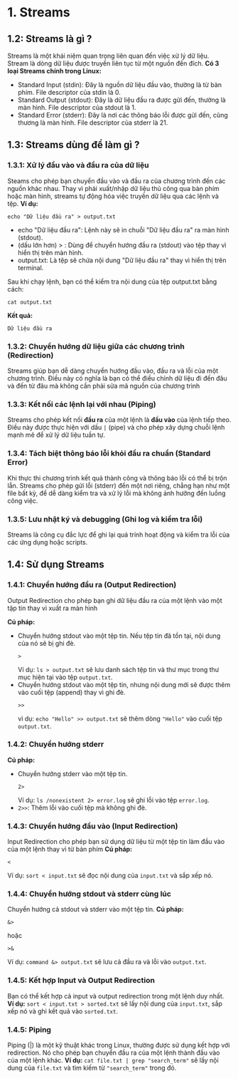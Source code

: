 # 1. Streams

## 1.2: Streams là gì ?
Streams là một khái niệm quan trọng liên quan đến việc xử lý dữ liệu. Stream là dòng dữ liệu được truyền liên tục từ một nguồn đến đích.
**Có 3 loại Streams chính trong Linux:**
- Standard Input (stdin): Đây là nguồn dữ liệu đầu vào, thường là từ bàn phím. File descriptor của stdin là 0.
- Standard Output (stdout): Đây là dữ liệu đầu ra được gửi đến, thường là màn hình. File descriptor của stdout là 1.
- Standard Error (stderr): Đây là nơi các thông báo lỗi được gửi đến, cũng thương là màn hình. File descriptor của stderr là 21.

## 1.3: Streams dùng để làm gì ?

### 1.3.1: Xử lý đầu vào và đầu ra của dữ liệu 
Steams cho phép bạn chuyển đầu vào và đầu ra của chương trình đến các nguồn khác nhau. Thay vì phải xuất/nhập dữ liệu thủ công qua bàn phím hoặc màn hình, streams tự động hóa việc truyền dữ liệu qua các lệnh và tệp.
**Ví dụ:**
```
echo "Dữ liệu đầu ra" > output.txt
```
- echo "Dữ liệu đầu ra": Lệnh này sẽ in chuỗi "Dữ liệu đầu ra" ra màn hình (stdout).
- (dấu lớn hơn) > : Dùng để chuyển hướng đầu ra (stdout) vào tệp thay vì hiển thị trên màn hình.
- output.txt: Là tệp sẽ chứa nội dung "Dữ liệu đầu ra" thay vì hiển thị trên terminal.

Sau khi chạy lệnh, bạn có thể kiểm tra nội dung của tệp output.txt bằng cách:
```
cat output.txt
```
**Kết quả:**
```
Dữ liệu đầu ra
```
### 1.3.2: Chuyển hướng dữ liệu giữa các chương trình (Redirection)
Streams giúp bạn dễ dàng chuyển hướng đầu vào, đầu ra và lỗi của một chương trình. Điều này có nghĩa là bạn có thể điều chỉnh dữ liệu đi đến đâu và đến từ đâu mà không cần phải sửa mã nguồn của chương trình 


### 1.3.3: Kết nối các lệnh lại với nhau (Piping)
Streams cho phép kết nối **đầu ra** của một lệnh là **đầu vào** của lệnh tiếp theo. Điều này được thực hiện với dấu `|` (pipe) và cho phép xây dựng chuỗi lệnh mạnh mẽ để xử lý dữ liệu tuần tự.

### 1.3.4: Tách biệt thông báo lỗi khỏi đầu ra chuẩn (Standard Error) 
Khi thực thi chương trình kết quả thành công và thông báo lỗi có thể bị trộn lẫn. Streams cho phép gửi lỗi (stderr) đến một nơi riêng, chẳng hạn như một file bất kỳ, để dễ dàng kiểm tra và xử lý lỗi mà không ảnh hưởng đến luồng công việc.

### 1.3.5: Lưu nhật ký và debugging (Ghi log và kiểm tra lỗi)
Streams là công cụ đắc lực để ghi lại quá trính hoạt động và kiểm tra lỗi của các ứng dụng hoặc scripts.

## 1.4: Sử dụng Streams

### 1.4.1: Chuyển hướng đầu ra (Output Redirection)
Output Redirection cho phép bạn ghi dữ liệu đầu ra của một lệnh vào một tập tin thay vì xuất ra màn hình 

**Cú pháp:**
- Chuyển hướng stdout vào một tệp tin. Nếu tệp tin đã tồn tại, nội dung của nó sẽ bị ghi đè.
  ```
  >
  ```
  Ví dụ: `ls > output.txt` sẽ lưu danh sách tệp tin và thư mục trong thư mục hiện tại vào tệp `output.txt`.
- Chuyển hướng stdout vào một tệp tin, nhưng nội dung mới sẽ được thêm vào cuối tệp (append) thay vì ghi đè.
  ```
  >>
  ```
  vì dụ: `echo "Hello" >> output.txt` sẽ thêm dòng `"Hello"` vào cuối tệp `output.txt`.

### 1.4.2: Chuyển hướng stderr

**Cú pháp:**
- Chuyển hướng stderr vào một tệp tin.
  ```
  2>
  ```
  Ví dụ: `ls /nonexistent 2> error.log` sẽ ghi lỗi vào tệp `error.log`.
- `2>>`: Thêm lỗi vào cuối tệp mà không ghi đè.

### 1.4.3: Chuyển hướng đầu vào (Input Redirection)
Input Redirection cho phép bạn sử dụng dữ liệu từ một tệp tin làm đầu vào của một lệnh thay vì từ bản phím
**Cú pháp:**
```
<
```
Ví dụ: `sort < input.txt` sẽ đọc nội dung của `input.txt` và sắp xếp nó.

### 1.4.4: Chuyển hướng stdout và stderr cùng lúc
Chuyển hướng cả stdout và stderr vào một tệp tin.
**Cú pháp:**
```
&>
```
hoặc 
```
>&
```
Ví dụ: ``command &> output.txt`` sẽ lưu cả đầu ra và lỗi vào ``output.txt``.

### 1.4.5: Kết hợp Input và Output Redirection 
Bạn có thể kết hợp cả input và output redirection trong một lệnh duy nhất.
**Ví dụ:** `sort < input.txt > sorted.txt` sẽ lấy nội dung của `input.txt`, sắp xếp nó và ghi kết quả vào `sorted.txt`.

### 1.4.5: Piping
Piping (|) là một kỹ thuật khác trong Linux, thường được sử dụng kết hợp với redirection. Nó cho phép bạn chuyển đầu ra của một lệnh thành đầu vào của một lệnh khác.
**Ví dụ:** `cat file.txt | grep "search_term"` sẽ lấy nội dung của `file.txt` và tìm kiếm từ `"search_term"` trong đó.
